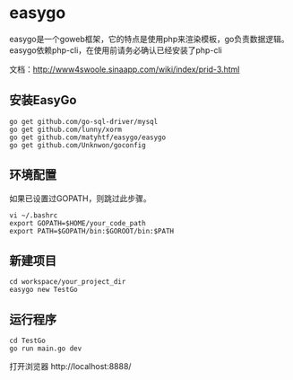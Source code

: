 easygo
======

easygo是一个goweb框架，它的特点是使用php来渲染模板，go负责数据逻辑。
easygo依赖php-cli，在使用前请务必确认已经安装了php-cli

文档：<http://www4swoole.sinaapp.com/wiki/index/prid-3.html>

安装EasyGo
-----
```shell
go get github.com/go-sql-driver/mysql 
go get github.com/lunny/xorm
go get github.com/matyhtf/easygo/easygo
go get github.com/Unknwon/goconfig
```

环境配置
-----
如果已设置过GOPATH，则跳过此步骤。
```
vi ~/.bashrc
export GOPATH=$HOME/your_code_path
export PATH=$GOPATH/bin:$GOROOT/bin:$PATH
```

新建项目
-----
```
cd workspace/your_project_dir
easygo new TestGo
```

运行程序
-----
```
cd TestGo
go run main.go dev
```

打开浏览器 http://localhost:8888/


